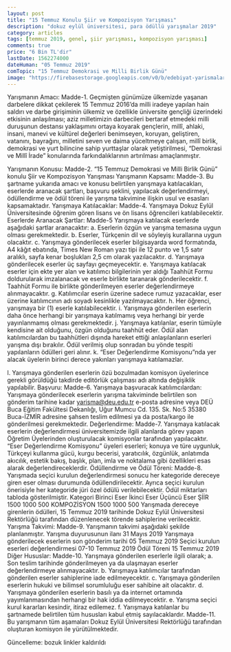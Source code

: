 ```yaml
---
layout: post
title: "15 Temmuz Konulu Şiir ve Kompozisyon Yarışması"
description: "dokuz eylül üniversitesi, para ödüllü yarışmalar 2019"
category: articles
tags: [temmuz 2019, genel, şiir yarışması, kompozisyon yarışması]
comments: true
price: "6 Bin TL'dir"
lastDate: 1562274000
dateHuman: "05 Temmuz 2019"
comTopic: "15 Temmuz Demokrasi ve Milli Birlik Günü"
image: "https://firebasestorage.googleapis.com/v0/b/edebiyat-yarismalari.appspot.com/o/15-temmuz-siir-ve-kompozisyon-yarismasi.jpg?alt=media&token=ea54ec30-c5b3-4273-a168-a52274e67a26"
---
```


Yarışmanın Amacı:
Madde-1. Geçmişten günümüze ülkemizde yaşanan darbelere dikkat çekilerek 15 Temmuz 2016’da milli
iradeye yapılan hain saldırı ve darbe girişiminin ülkemiz ve özellikle üniversite gençliği üzerindeki etkisinin
anlaşılması; aziz milletimizin darbecileri bertaraf etmedeki milli duruşunun destansı yaklaşımını ortaya
koyarak gençlerin, millî, ahlaki, insani, manevi ve kültürel değerleri benimseyen, koruyan, geliştiren,
vatanını, bayrağını, milletini seven ve daima yüceltmeye çalışan, millî birlik, demokrasi ve yurt bilincine
sahip yurttaşlar olarak yetiştirilmesi, “Demokrasi ve Millî İrade” konularında farkındalıklarının artırılması
amaçlanmıştır.

Yarışmanın Konusu:
Madde-2. “15 Temmuz Demokrasi ve Milli Birlik Günü” konulu Şiir ve Kompozisyon Yarışması
Yarışmanın Kapsamı:
Madde-3. Bu şartname yukarıda amacı ve konusu belirtilen yarışmaya katılacakları, eserlerde aranacak
şartları, başvuru şeklini, yapılacak değerlendirmeyi, ödüllendirme ve ödül töreni ile yarışma takvimine
ilişkin usul ve esasları kapsamaktadır.
Yarışmaya Katılacaklar:
Madde-4. Yarışmaya Dokuz Eylül Üniversitesinde öğrenim gören lisans ve ön lisans öğrencileri
katılabilecektir.
Eserlerde Aranacak Şartlar:
Madde-5 Yarışmaya katılacak eserlerde aşağıdaki şartlar aranacaktır:
a. Eserlerin özgün ve yarışma temasına uygun olması gerekmektedir.
b. Eserler, Türkçenin dil ve söyleyiş kurallarına uygun olacaktır.
c. Yarışmaya gönderilecek eserler bilgisayarda word formatında, A4 kâğıt ebatında, Times New Roman
yazı tipi ile 12 punto ve 1,5 satır aralıklı, sayfa kenar boşlukları 2,5 cm olarak yazılacaktır.
d. Yarışmaya gönderilecek eserler üç sayfayı geçmeyecektir.
e. Yarışmaya katılacak eserler için ekte yer alan ve katılımcı bilgilerinin yer aldığı Taahhüt Formu
doldurularak imzalanacak ve eserle birlikte taranarak gönderilecektir.
f. Taahhüt Formu ile birlikte gönderilmeyen eserler değerlendirmeye alınmayacaktır.
g. Katılımcılar eserin üzerine sadece rumuz yazacaklar, eser üzerine katılımcının adı soyadı kesinlikle
yazılmayacaktır.
h. Her öğrenci, yarışmaya bir (1) eserle katılabilecektir.
i. Yarışmaya gönderilen eserlerin daha önce herhangi bir yarışmaya katılmamış veya herhangi bir yerde
yayınlanmamış olması gerekmektedir.
j. Yarışmaya katılanlar, eserin tümüyle kendisine ait olduğunu, özgün olduğunu taahhüt eder. Ödül alan
katılımcılardan bu taahhütleri dışında hareket ettiği anlaşılanların eserleri yarışma dışı bırakılır. Ödül
verilmiş olup sonradan bu yönde tespiti yapılanların ödülleri geri alınır.
k. “Eser Değerlendirme Komisyonu”nda yer alacak üyelerin birinci derece yakınları yarışmaya
katılamazlar.

l. Yarışmaya gönderilen eserlerin özü bozulmadan komisyon üyelerince gerekli görüldüğü takdirde
editörlük çalışması adı altında değişiklik yapılabilir.
Başvuru:
Madde-6. Yarışmaya başvuracak katılımcılardan:
Yarışmaya gönderilecek eserlerin yarışma takviminde belirtilen son gönderim tarihine kadar
yarisma@deu.edu.tr e-posta adresine veya DEÜ Buca Eğitim Fakültesi Dekanlığı, Uğur Mumcu Cd. 135.
Sk. No:5 35380 Buca-İZMİR adresine şahsen teslim edilmesi ya da posta/kargo ile gönderilmesi
gerekmektedir.
Değerlendirme:
Madde-7. Yarışmaya katılacak eserlerin değerlendirmesi üniversitemizde ilgili alanlarda görev yapan
Öğretim Üyelerinden oluşturulacak komisyonlar tarafından yapılacaktır. “Eser Değerlendirme Komisyonu”
üyeleri eserleri; konuya ve türe uygunluk, Türkçeyi kullanma gücü, kurgu becerisi, yaratıcılık, özgünlük,
anlatımda akıcılık, estetik bakış, başlık, plan, imla ve noktalama gibi özellikleri esas alarak
değerlendireceklerdir.
Ödüllendirme ve Ödül Töreni:
Madde-8. Yarışmada seçici kurulun değerlendirmesi sonucu her kategoride dereceye giren eser olması
durumunda ödüllendirilecektir. Ayrıca seçici kurulun önerisiyle her kategoride jüri özel ödülü
verilebilecektir. Ödül miktarları tabloda gösterilmiştir.
Kategori Birinci Eser İkinci Eser Üçüncü Eser
ŞİİR 1500 1000 500
KOMPOZİSYON 1500 1000 500
Yarışmada dereceye girenlerin ödülleri, 15 Temmuz 2019 tarihinde Dokuz Eylül Üniversitesi Rektörlüğü
tarafından düzenlenecek törende sahiplerine verilecektir.
Yarışma Takvimi:
Madde-9. Yarışmanın takvimi aşağıdaki şekilde planlanmıştır.
Yarışma duyurusunun ilanı 31 Mayıs 2019
Yarışmaya gönderilecek eserlerin son gönderim tarihi 05 Temmuz 2019
Seçici kurulun eserleri değerlendirmesi 07-10 Temmuz 2019
Ödül Töreni 15 Temmuz 2019
Diğer Hususlar:
Madde-10. Yarışmaya gönderilen eserlerle ilgili olarak;
a. Son teslim tarihinde gönderilmeyen ya da ulaşmayan eserler değerlendirmeye alınmayacaktır.
b. Yarışmaya katılımcılar tarafından gönderilen eserler sahiplerine iade edilmeyecektir.
c. Yarışmaya gönderilen eserlerin hukuki ve bilimsel sorumluluğu eser sahibine ait olacaktır.
d. Yarışmaya gönderilen eserlerin basılı ya da internet ortamında yayımlanmasından herhangi bir hak
iddia edilmeyecektir.
e. Yarışma seçici kurul kararları kesindir, itiraz edilemez.
f. Yarışmaya katılanlar bu şartnamede belirtilen tüm hususları kabul etmiş sayılacaklardır.
Madde-11. Bu yarışmanın tüm aşamaları Dokuz Eylül Üniversitesi Rektörlüğü tarafından oluşturan
komisyon ile yürütülmektedir.

Güncelleme: bozuk linkler kaldırıldı
